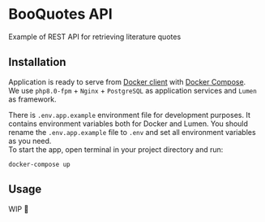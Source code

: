 # BooQuotes API
Example of REST API for retrieving literature quotes

## Installation
Application is ready to serve from [Docker client](https://docs.docker.com/get-docker/) with [Docker Compose](https://docs.docker.com/compose/). <br>
We use `php8.0-fpm` + `Nginx` + `PostgreSQL` as application services and `Lumen` as framework. <br>

There is `.env.app.example` environment file for development purposes. It contains environment variables both for Docker and Lumen. 
You should rename the `.env.app.example` file to `.env` and set all environment variables as you need. <br>
To start the app, open terminal in your project directory and run:

```shell
docker-compose up
```

## Usage
WIP :speak_no_evil:
